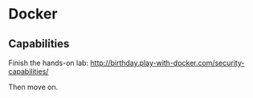 # Docker

## Capabilities 

Finish the hands-on lab:
http://birthday.play-with-docker.com/security-capabilities/

Then move on.
